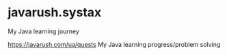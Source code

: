 # javarush.systax
My Java learning journey

https://javarush.com/ua/quests
My Java learning progress/problem solving

